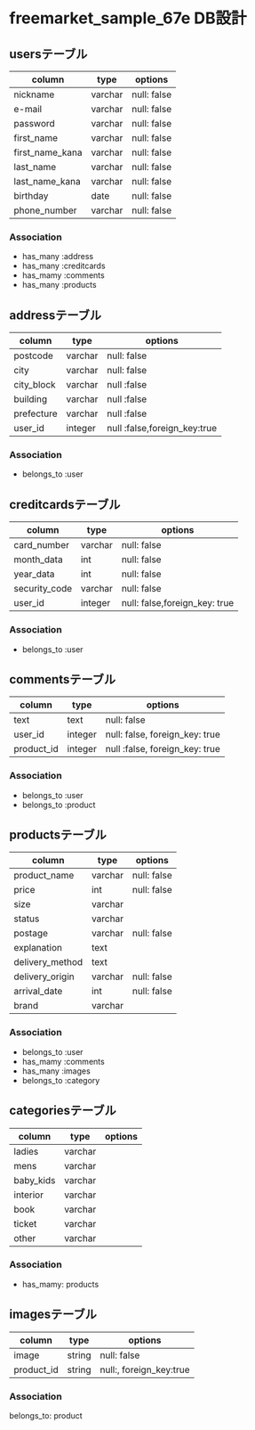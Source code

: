 # freemarket_sample_67e DB設計

## usersテーブル

|column|type|options|
|------|----|-------|
|nickname|varchar|null: false|
|e-mail|varchar|null: false|
|password|varchar|null: false|
|first_name|varchar|null: false|
|first_name_kana|varchar|null: false|
|last_name|varchar|null: false|
|last_name_kana|varchar|null: false|
|birthday|date|null: false|
|phone_number|varchar|null: false|

### Association
- has_many :address
- has_many :creditcards
- has_mamy :comments
- has_many :products


## addressテーブル
|column|type|options|
|------|----|-------|
|postcode|varchar|null: false|
|city|varchar|null: false|
|city_block|varchar|null :false|
|building|varchar|null :false|
|prefecture|varchar|null :false|
|user_id|integer|null :false,foreign_key:true|

### Association
- belongs_to :user


## creditcardsテーブル
|column|type|options|
|------|----|-------|
|card_number|varchar|null: false|
|month_data|int|null: false|
|year_data|int|null: false|
|security_code|varchar|null: false|
|user_id|integer|null: false,foreign_key: true|

### Association
- belongs_to :user


## commentsテーブル
|column|type|options|
|------|----|-------|
|text|text|null: false|
|user_id|integer|null: false, foreign_key: true|
|product_id|integer|null :false, foreign_key: true|

### Association
- belongs_to :user
- belongs_to :product


## productsテーブル
|column|type|options|
|------|----|-------|
|product_name|varchar|null: false|
|price|int|null: false|
|size|varchar||
|status|varchar||
|postage|varchar|null: false|
|explanation|text||
|delivery_method|text||
|delivery_origin|varchar|null: false|
|arrival_date|int|null: false|
|brand|varchar||

### Association
- belongs_to :user
- has_mamy :comments
- has_many :images
- belongs_to :category


## categoriesテーブル
|column|type|options|
|------|----|-------|
|ladies|varchar||
|mens|varchar||
|baby_kids|varchar||
|interior|varchar||
|book|varchar||
|ticket|varchar||
|other|varchar||

### Association
- has_mamy: products


## imagesテーブル
|column|type|options|
|------|----|-------|
|image|string|null: false|
|product_id|string|null:, foreign_key:true|

### Association
belongs_to: product